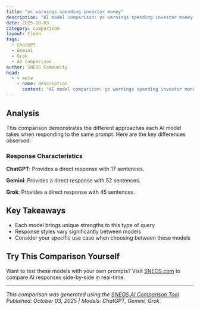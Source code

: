 ```yaml
---
title: "yc warnings spending investor money"
description: "AI model comparison: yc warnings spending investor money..."
date: 2025-10-03
category: comparison
layout: Clean
tags:
  - ChatGPT
  - Gemini
  - Grok
  - AI Comparison
author: SNEOS Community
head:
  - - meta
    - name: description
      content: "AI model comparison: yc warnings spending investor money..."
---
```


<ChatComparison
  title="yc warnings spending investor money"
  prompt="yc warnings spending investor money"
  :responses='{
    "ChatGPT": "It sounds like you are referring to warnings from Y Combinator (YC) about spending investor money. YC, a prominent startup accelerator, often advises startups on responsible financial management, especially when it comes to handling funds from investors.\n\nHere are some common warnings or advice YC gives regarding spending investor money:\n\n1. **Spend Lean**: YC frequently encourages startups to operate with frugality and avoid unnecessary expenses. This helps extend the runway and increases the chances of reaching important milestones before needing more funding.\n\n2. **Avoid Vanity Spending**: YC warns against spending on things that don\u0027t directly contribute to the company\u0027s growth or product development, such as extravagant offices, excessive travel, or luxury perks.\n\n3. **Prioritize Product and Growth**: Investor money should primarily be used to improve the product, acquire customers, and grow the business sustainably.\n\n4. **Be Transparent with Investors**: YC stresses the importance of clear communication about how funds are being used, ensuring investor trust is maintained.\n\n5. **Manage Runway Carefully**: YC advises startups to keep a close eye on their cash flow and runway, planning spending to avoid running out of money before achieving key milestones.\n\n6. **Prepare for Lean Times**: Startups should be ready to cut costs or pivot when needed rather than relying on continuous funding.\n\nIf you want, I can help you find specific YC blog posts or videos where these warnings are discussed in more detail. Would you like that?",
    "Gemini": "Y Combinator (YC) is a prestigious startup accelerator, and spending investor money wisely is a crucial topic for all its participants. Here\u0027s a breakdown of warnings and advice they and others often give:\n\n**Common YC Warnings and Advice Regarding Spending Investor Money:**\n\n*   **Don\u0027t Waste Money on Unnecessary Things Early On:**\n    *   **Overspending on Office Space:** A fancy office is rarely a priority at the beginning. YC emphasizes bootstrapping and focusing on core product development. Work from home, a co-working space, or a cheap shared office.\n    *   **Lavish Salaries:** Founders should take modest salaries initially, reinvesting the majority of funds into growth. Overpaying for non-critical roles is also discouraged.\n    *   **Extravagant Marketing:** Avoid expensive marketing campaigns (e.g., Super Bowl ads) early on. Focus on organic growth, targeted marketing, and building a solid product first.\n    *   **Unnecessary Legal Fees:** While legal is important, be judicious. Don\u0027t over-lawyer everything, especially at the seed stage. Find cost-effective legal solutions.\n    *   **Unproven Marketing Channels:**  Don\u0027t throw money at channels without testing and measuring their effectiveness first.  Iterate and optimize based on data.\n\n*   **Focus on Product Development and Traction:**\n    *   **Building the Right Product:** The primary goal is to build a product that solves a real problem and that people want to use. All spending should ultimately contribute to this.\n    *   **Getting Early User Feedback:** Spend money on getting your product in front of users early and often. This helps you validate your assumptions and iterate quickly.\n    *   **Generating Revenue:** Even small revenue streams can be valuable for validating your business model and providing runway.\n    *   **Measuring Key Metrics:** Track metrics related to user acquisition, engagement, and retention to understand what\u0027s working and what\u0027s not.\n\n*   **Be Mindful of Burn Rate:**\n    *   **Understanding Your Runway:** Know how long your money will last at your current spending rate.\n    *   **Planning for Future Funding:** Think about when you\u0027ll need to raise more money and what milestones you need to achieve to be successful in that fundraising process.\n    *   **Extending Runway:**  Always be looking for ways to extend your runway, even if you\u0027re not immediately running out of cash. This could involve cutting costs, increasing revenue, or both.\n    *   **Cost vs. Value:** Every expenditure should be evaluated in terms of its return on investment (ROI). Is this expense truly necessary, and will it generate more value than it costs?\n\n*   **Hiring Wisely:**\n    *   **Hiring Only When Necessary:** Don\u0027t rush to hire a large team. Only hire when absolutely necessary to achieve specific goals.\n    *   **Finding the Right People:** Hire people who are passionate about your mission, capable, and willing to work hard.\n    *   **Equity vs. Salary:** Consider offering equity in addition to salary, especially to early employees. This aligns their interests with the company\u0027s success.\n    *   **Avoiding Overpaying:** Research market rates for salaries and benefits to avoid overpaying.\n\n*   **Communication and Transparency with Investors:**\n    *   **Regular Updates:** Keep your investors informed about your progress, both good and bad.\n    *   **Honesty About Challenges:** Be transparent about the challenges you\u0027re facing and how you\u0027re addressing them.\n    *   **Seeking Advice:** Don\u0027t be afraid to ask your investors for advice and guidance. They often have valuable experience and connections.\n    *   **Showing Respect for Capital:** Demonstrate that you are responsible and thoughtful with their money.\n\n**Key Takeaways:**\n\n*   **Focus on Value:** Every expense should be tied to creating value for the company.\n*   **Prioritize Growth:** Invest in activities that will drive growth in terms of users, revenue, or product development.\n*   **Be Frugal:** Be mindful of every dollar spent and avoid unnecessary expenses.\n*   **Communicate Openly:** Keep your investors informed and seek their advice.\n*   **Execution is Key:**  Ultimately, the most important thing is to execute effectively and build a successful company.\n\n**Why is this important?**\n\n*   **Runway:**  The biggest killer of startups is running out of money. Careful spending maximizes runway, giving the team more time to iterate, find product-market fit, and grow.\n*   **Investor Confidence:**  Demonstrating responsible financial management builds trust with investors, making it easier to raise future rounds of funding.\n*   **Focus:**  By avoiding wasteful spending, the team can stay focused on the most important priorities: building a great product and acquiring customers.\n*   **Long-Term Sustainability:**  A culture of frugality and efficiency from the beginning can lead to a more sustainable and profitable business in the long run.\n\nBy heeding these warnings and following this advice, YC startups can increase their chances of success and make the most of their investor funding.\n",
    "Grok": "I\u2019m assuming you\u2019re referring to \u0022YC\u0022 as Y Combinator, the startup accelerator, and your question is about warnings or concerns related to spending investor money. Y Combinator often provides guidance to startups on managing finances, especially when it comes to responsibly handling funds raised from investors. If you\u0027re looking for warnings or advice from YC or similar sources on spending investor money, here are some key points commonly emphasized by YC and other experienced entrepreneurs or investors:\n\n### 1. **Avoid Overspending on Non-Essentials**\n   - **Warning**: Startups often burn through cash on things that don\u0027t directly contribute to growth or product-market fit, such as fancy offices, excessive marketing before product validation, or high salaries for non-critical roles.\n   - **YC Advice**: Focus on keeping costs low and spending only on what moves the needle\u2014typically product development, customer acquisition, and essential operations. Paul Graham, a YC co-founder, often emphasizes \u0022default alive\u0022 vs. \u0022default dead,\u0022 meaning startups should aim to reach profitability with their current runway.\n\n### 2. **Prioritize Runway**\n   - **Warning**: Running out of money before achieving key milestones (e.g., product-market fit or revenue) can kill a startup or force founders into unfavorable fundraising terms.\n   - **YC Advice**: Always know your runway (how many months of operation you can sustain with current cash) and aim to extend it by being frugal. YC often advises cutting costs aggressively if needed to survive long enough to hit traction.\n\n### 3. **Don\u2019t Scale Prematurely**\n   - **Warning**: Spending investor money to hire a big team, expand marketing, or build infrastructure before validating your product or business model can lead to waste and failure.\n   - **YC Advice**: Follow the principle of \u0022do things that don\u2019t scale\u0022 early on (e.g., manual customer outreach) and only scale spending once you\u2019ve proven demand and repeatability. YC\u0027s mantra is often to focus on a small number of users who love your product before spending to acquire more.\n\n### 4. **Be Transparent with Investors**\n   - **Warning**: Misusing or mismanaging investor funds without clear communication can damage trust and credibility, potentially leading to legal or reputational issues.\n   - **YC Advice**: Keep investors updated on financials and spending decisions. Be honest about challenges. YC emphasizes that investors expect risks but value transparency and accountability in how their money is used.\n\n### 5. **Avoid Lifestyle Inflation**\n   - **Warning**: Founders sometimes use investor money to inflate their personal lifestyles (e.g., high salaries, perks) rather than reinvesting in the company, which can signal misplaced priorities to investors and team members.\n   - **YC Advice**: Founders should keep personal compensation modest, especially in the early stages. YC often highlights that investor money is not \u0022your money\u0022\u2014it\u2019s a tool to build the business, and misuse can erode trust.\n\n### 6. **Focus on Metrics, Not Vanity**\n   - **Warning**: Spending heavily on things that look good (e.g., PR, events, or flashy branding) without driving measurable outcomes (e.g., user growth, revenue) is a common trap.\n   - **YC Advice**: Tie spending to clear, actionable metrics. If a dollar spent doesn\u2019t lead to progress on key goals, reconsider it. YC\u2019s focus on \u0022growth\u0022 means spending should align with measurable traction.\n\n### Specific YC Resources or Talks on This Topic\n- **Paul Graham\u2019s Essays**: Essays like \u201CHow Not to Die\u201D and \u201CDefault Alive or Default Dead\u201D discuss the importance of managing cash to survive as a startup.\n- **YC Startup School**: Free resources and lectures from YC often cover financial discipline and the responsible use of funds.\n- **Sam Altman\u2019s Advice**: Former YC president Sam Altman has spoken about the dangers of premature scaling and the need to stay lean in blog posts and talks like \u201CStartup Playbook.\u201D\n- **YC Demo Day Prep**: YC advises startups to show investors how they\u2019ve used money efficiently to achieve growth, which reinforces the need for careful spending.\n\nIf you\u2019re looking for a specific warning or quote from YC about spending investor money, let me know, and I can search for relevant materials or dive deeper into a particular aspect. Additionally, if \u0022yc\u0022 refers to something else, please clarify!"
  }'
  published-date="20:49"
/>

## Analysis

This comparison demonstrates the different approaches each AI model takes when responding to the same prompt. Here are the key differences observed:

### Response Characteristics

**ChatGPT**: Provides a direct response with 17 sentences. 

**Gemini**: Provides a direct response with 52 sentences. 

**Grok**: Provides a direct response with 45 sentences. 

## Key Takeaways

- Each model brings unique strengths to this type of query
- Response styles vary significantly between models
- Consider your specific use case when choosing between these models

## Try This Comparison Yourself

Want to test these models with your own prompts? Visit [SNEOS.com](https://sneos.com) to compare AI responses side-by-side in real-time.

---

*This comparison was generated using the [SNEOS AI Comparison Tool](https://sneos.com)*
*Published: October 03, 2025 | Models: ChatGPT, Gemini, Grok*
